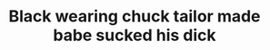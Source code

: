 ---
layout: post
title: Black wearing chuck tailor made babe sucked his dick
duration: '07:00'
view: 314
rate: 2
video: 'http://fantasti.cc/embed/483373/'
category: 
 - black
 - brunette
 - gorgeous
 - stunning
tags: 
 - big-black-cock
priority: 0.9
changefreq: daily
---